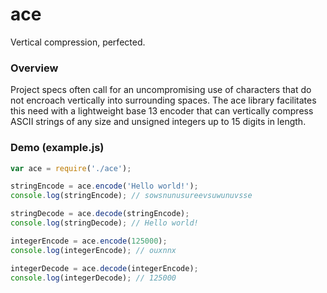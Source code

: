 # ace
Vertical compression, perfected.

### Overview
Project specs often call for an uncompromising use of characters that do not encroach vertically into surrounding spaces. The ace library facilitates this need with a lightweight base 13 encoder that can vertically compress ASCII strings of any size and unsigned integers up to 15 digits in length.

### Demo (example.js)

```javascript
var ace = require('./ace');

stringEncode = ace.encode('Hello world!');
console.log(stringEncode); // sowsnunusureevsuwunuvsse

stringDecode = ace.decode(stringEncode);
console.log(stringDecode); // Hello world!

integerEncode = ace.encode(125000);
console.log(integerEncode); // ouxnnx

integerDecode = ace.decode(integerEncode);
console.log(integerDecode); // 125000
```